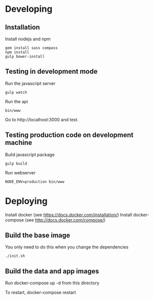 # Developing

## Installation
Install nodejs and npm

```
gem install sass compass
npm install
gulp bower-install
```

## Testing in development mode

Run the javascript server
```
gulp watch
```

Run the api
```
bin/www
```

Go to http://localhost:3000 and test.

## Testing production code on development machine
Build javascript package
```
gulp build
```

Run webserver
```
NODE_ENV=production bin/www
```

# Deploying
Install docker (see https://docs.docker.com/installation/)
Install docker-compose (see http://docs.docker.com/compose/)

## Build the base image
You only need to do this when you change the dependencies

```
./init.sh
```

## Build the data and app images

Run docker-compose up -d from this directory

To restart, docker-compose restart
